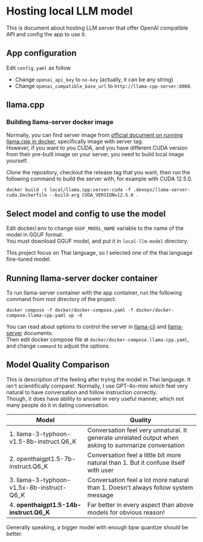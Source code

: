 # Hosting local LLM model
This is document about hosting LLM server that offer OpenAI compatible API and config the app to use it.

## App configuration
Edit `config.yaml` as follow
- Change `openai_api_key` to `no-key` (actually, it can be any string)
- Change `openai_compatible_base_url` to `http://llama-cpp-server:8000`.

## llama.cpp
### Building llama-server docker image
Normally, you can find server image from [official document on running llama.cpp in docker](https://github.com/ggerganov/llama.cpp/blob/master/docs/docker.md), specifically image with server tag.  
However, if you want to you CUDA, and you have different CUDA version from their pre-built image on your server, you need to build local image yourself.

Clone the repository, checkout the release tag that you want, then run the following command to build the server with, for example with CUDA 12.5.0.
```
docker build -t local/llama.cpp:server-cuda -f .devops/llama-server-cuda.Dockerfile --build-arg CUDA_VERSION=12.5.0 .
```

## Select model and config to use the model
Edit docker/.env to change `GGUF_MODEL_NAME` variable to the name of the model in GGUF format.  
You must download GGUF model, and put it in `local-llm-model` directory.

This project focus on Thai language, so I selected one of the thai language fine-tuned model.

## Running llama-server docker container
To run llama-server container with the app container, run the following command from root directory of the project:
```
docker compose -f docker/docker-compose.yaml -f docker/docker-compose.llama-cpp.yaml up -d
```

You can read about options to control the server in [llama-cli](https://github.com/ggerganov/llama.cpp/tree/master/examples/main) and [llama-server](https://github.com/ggerganov/llama.cpp/tree/master/examples/server) documents.  
Then edit docker compose file at `docker/docker-compose.llama-cpp.yaml`, and change `command` to adjust the options.

## Model Quality Comparison
This is description of the feeling after trying the model in Thai language. It isn't scientifically compare!.
Normally, I use GPT-4o-mini which feel very natural to have conversation and follow instruction correctly.  
Though, it does have ability to answer in very useful manner, which not many people do it in dating conversation.

| Model                                     | Quality                                                                                              |
| ----------------------------------------- | ---------------------------------------------------------------------------------------------------- |
| 1. llama-3-typhoon-v1.5-8b-instruct.Q6_K  | Conversation feel very unnatural. It generate unrelated output when asking to summarize conversation |
| 2. openthaigpt1.5-7b-instruct.Q6_K        | Conversation feel a little bit more natural than 1. But it confuse itself with user                  |
| 3. llama-3-typhoon-v1.5x-8b-instruct-Q6_K | Conversation feel a lot more natural than 1. Doesn't always follow system message                    |
| 4. **openthaigpt1.5-14b-instruct.Q6_K**   | Far better in every aspect than above models for obvious reason!                                     |

Generally speaking, a bigger model with enough bpw quantize should be better.
